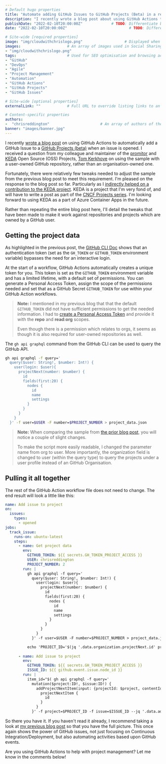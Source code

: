 ```yaml
---
# Default hugo properties
title: "Automate adding GitHub Issues to GitHub Projects (Beta) in a repository owned by a user"                   # Name of the blog
description: "I recently wrote a blog post about using GitHub Actions to automatically add a GitHub Issue to a GitHub project (Beta) when the issue is opened. I received a question from my colleague and maintainer of the promitor and KEDA Open Source (OSS) Projects, Tom Kerkhove on doing the same with a user-owned GitHub repository, rather than organisation-owned."             # Used for SEO optimisation
publishDate: "2022-02-10T20:00:00Z"             # TODO: Differentiate between date
date: "2022-02-10T20:00:00Z"                            # TODO: Differentiate between PublishDate

# Site-wide [required properties]
image: "img/cloudwithchrislogo.png"                   # Displayed when referenced in listing pages
images:                     # An array of images used in Social Sharing
- "img/cloudwithchrislogo.png"
tags:                       # Used for SEO optimisation and browsing across the site.
- "GitHub"
- "DevOps"
- "Agile"
- "Project Management"
- "Automation"
- "GitHub Actions"
- "GitHub Projects"
- "GitHub Issues"

# Site-wide [optional properties]
externalLink: ""            # Full URL to override listing links to an external page

# Content-specific properties
authors:
-  "chrisreddington"                       # An array of authors of the post (filenames in person).
banner: "images/banner.jpg"
---
```

I recently [wrote a blog post](/blog/automate-adding-gh-issues-projects-beta) on using GitHub Actions to automatically add a GitHub Issue to a [GitHub Projects (beta)](https://github.com/features/issues) when an issue is opened. I received a question from my colleague and maintainer of the [promitor](https://promitor.io/) and [KEDA](https://keda.sh/) Open Source (OSS) Projects, [Tom Kerkhove](https://twitter.com/TomKerkhove) on using the sample with a user-owned GitHub repository, rather than an organisation-owned one.

Fortunately, there were relatively few tweaks needed to adjust the sample from the previous blog post to meet this requirement. I'm pleased on the response to the blog post so far. Particularly as I [indirectly helped on a contribution to the KEDA project](https://github.com/kedacore/keda/pull/2622#pullrequestreview-878828492). KEDA is a project that I'm very fond of, and will have to write a post as part of the [CNCF Projects series](/series/cncf-projects/). I'm looking forward to using KEDA as a part of Azure Container Apps in the future.

Rather than repeating the entire blog post here, I'll detail the tweaks that have been made to make it work against repositories and projects which are owned by a GitHub user.

## Getting the project data

As highlighted in the previous post, the [GitHub CLI Doc](https://cli.github.com/manual/gh_help_environment) shows that an authentication token (set as the ``GH_TOKEN`` or ``GITHUB_TOKEN`` environment variable) bypasses the need for an interactive login.

At the start of a workflow, GitHub Actions automatically creates a unique token for you. This token is set as the ``GITHUB_TOKEN`` environment variable and has a limited lifetime, with a default set of permissions. You can generate a Personal Access Token, assign the scope of the permissions needed and set that as a GitHub Secret ``GITHUB_TOKEN`` for use within your GitHub Action workflows.

> **Note:** I mentioned in my previous blog that that the default ``GITHUB_TOKEN`` did not have sufficient permissions to get the needed information. I had to [create a Personal Access Token](https://docs.github.com/en/authentication/keeping-your-account-and-data-secure/creating-a-personal-access-token) and provide it with the **repo** and **read:org** scopes.
>
> Even though there is a permission which relates to orgs, it seems as though it is also required for user-owned repositories as well.

The ``gh api graphql`` command from the GitHub CLI can be used to query the GitHub API.

```bash
gh api graphql -f query='
  query($user: String!, $number: Int!) {
    user(login: $user){
      projectNext(number: $number) {
        id
        fields(first:20) {
          nodes {
            id
            name
            settings
          }
        }
      }
    }
  }' -f user=$USER -F number=$PROJECT_NUMBER > project_data.json
```

> **Note:** When comparing the sample from [the prior blog post](/blog/automate-adding-gh-issues-projects-beta), you will notice a couple of slight changes.
>
> To make the script more easily readable, I changed the parameter name from org to user. More importantly, the organization field is changed to user (within the query type) to query the projects under a user profile instead of an GitHub Organisation.

## Pulling it all together

The rest of the GitHub Action workflow file does not need to change. The end result will look a little like this:

```yaml
name: Add issue to project
on:
  issues:
    types:
      - opened
jobs:
  track_issue:
    runs-on: ubuntu-latest
    steps:
      - name: Get project data
        env:
          GITHUB_TOKEN: ${{ secrets.GH_TOKEN_PROJECT_ACCESS }}
          USER: chrisreddington
          PROJECT_NUMBER: 2
        run: |
          gh api graphql -f query='
            query($user: String!, $number: Int!) {
              user(login: $user){
                projectNext(number: $number) {
                  id
                  fields(first:20) {
                    nodes {
                      id
                      name
                      settings
                    }
                  }
                }
              }
            }' -f user=$USER -F number=$PROJECT_NUMBER > project_data.json

          echo 'PROJECT_ID='$(jq '.data.organization.projectNext.id' project_data.json) >> $GITHUB_ENV
          
      - name: Add issue to project
        env:
          GITHUB_TOKEN: ${{ secrets.GH_TOKEN_PROJECT_ACCESS }}
          ISSUE_ID: ${{ github.event.issue.node_id }}
        run: |
          item_id="$( gh api graphql -f query='
            mutation($project:ID!, $issue:ID!) {
              addProjectNextItem(input: {projectId: $project, contentId: $issue}) {
                projectNextItem {
                  id
                }
              }
            }' -f project=$PROJECT_ID -f issue=$ISSUE_ID --jq '.data.addProjectNextItem.projectNextItem.id')"
```

So there you have it. If you haven't read it already, I recommend taking a look at [my previous blog post](/blog/automate-adding-gh-issues-projects-beta) so that you have the full picture. This once again shows the power of GitHub issues, not just focusing on Continuous Integration/Deployment, but also automating activities based upon GitHub events.

Are you using GitHub Actions to help with project management? Let me know in the comments below!
